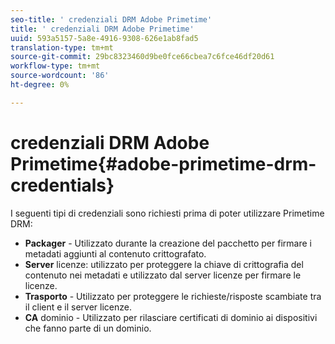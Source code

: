 ```yaml
---
seo-title: ' credenziali DRM Adobe Primetime'
title: ' credenziali DRM Adobe Primetime'
uuid: 593a5157-5a8e-4916-9308-626e1ab8fad5
translation-type: tm+mt
source-git-commit: 29bc8323460d9be0fce66cbea7c6fce46df20d61
workflow-type: tm+mt
source-wordcount: '86'
ht-degree: 0%

---
```



#  credenziali DRM Adobe Primetime{#adobe-primetime-drm-credentials}

I seguenti tipi di credenziali sono richiesti prima di poter utilizzare Primetime DRM:

* **Packager**  - Utilizzato durante la creazione del pacchetto per firmare i metadati aggiunti al contenuto crittografato.
* **Server**  licenze: utilizzato per proteggere la chiave di crittografia del contenuto nei metadati e utilizzato dal server licenze per firmare le licenze.
* **Trasporto** - Utilizzato per proteggere le richieste/risposte scambiate tra il client e il server licenze.
* **CA**  dominio - Utilizzato per rilasciare certificati di dominio ai dispositivi che fanno parte di un dominio.


